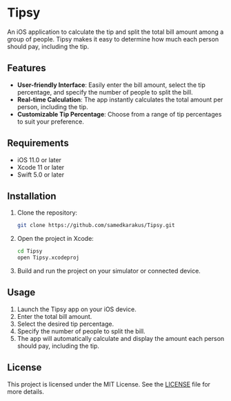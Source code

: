 # Tipsy

An iOS application to calculate the tip and split the total bill amount among a group of people. Tipsy makes it easy to determine how much each person should pay, including the tip.

## Features

- **User-friendly Interface**: Easily enter the bill amount, select the tip percentage, and specify the number of people to split the bill.
- **Real-time Calculation**: The app instantly calculates the total amount per person, including the tip.
- **Customizable Tip Percentage**: Choose from a range of tip percentages to suit your preference.

## Requirements

- iOS 11.0 or later
- Xcode 11 or later
- Swift 5.0 or later

## Installation

1. Clone the repository:
   ```sh
   git clone https://github.com/samedkarakus/Tipsy.git
   ```
2. Open the project in Xcode:
   ```sh
   cd Tipsy
   open Tipsy.xcodeproj
   ```
3. Build and run the project on your simulator or connected device.

## Usage

1. Launch the Tipsy app on your iOS device.
2. Enter the total bill amount.
3. Select the desired tip percentage.
4. Specify the number of people to split the bill.
5. The app will automatically calculate and display the amount each person should pay, including the tip.

## License

This project is licensed under the MIT License. See the [LICENSE](LICENSE) file for more details.
